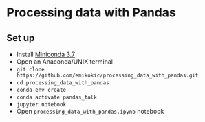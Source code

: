 # Processing data with Pandas

## Set up

- Install [Miniconda 3.7](https://docs.conda.io/en/latest/miniconda.html)
- Open an Anaconda/UNIX terminal
- `git clone https://github.com/emikokic/processing_data_with_pandas.git`
- `cd processing_data_with_pandas`
- `conda env create`
- `conda activate pandas_talk`
- `jupyter notebook`
- Open `processing_data_with_pandas.ipynb` notebook
